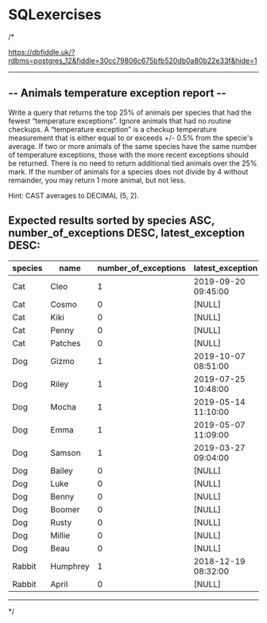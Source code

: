 # SQLexercises
/*

https://dbfiddle.uk/?rdbms=postgres_12&fiddle=30cc79806c675bfb520db0a80b22e33f&hide=1

------------------------------------------
-- Animals temperature exception report --
------------------------------------------

Write a query that returns the top 25% of animals per species that had the fewest “temperature exceptions”.
Ignore animals that had no routine checkups.
A “temperature exception” is a checkup temperature measurement that is either equal to or exceeds +/- 0.5% from the specie's average.
If two or more animals of the same species have the same number of temperature exceptions, those with the more recent exceptions should be returned.
There is no need to return additional tied animals over the 25% mark.
If the number of animals for a species does not divide by 4 without remainder, you may return 1 more animal, but not less.

Hint: CAST averages to DECIMAL (5, 2).

Expected results sorted by species ASC, number_of_exceptions DESC, latest_exception DESC:
-----------------------------------------------------------------------------------------------------------------
|	species		|	name		|	number_of_exceptions	|	latest_exception	|
|-----------------------|-----------------------|-------------------------------|-------------------------------|
|	Cat		|	Cleo		| 		1		|	2019-09-20 09:45:00	|
|	Cat		|	Cosmo		|		0		|	[NULL]			|
|	Cat		|	Kiki		|		0		|	[NULL]			|
|	Cat		|	Penny		|		0		|	[NULL]			|
|	Cat		|	Patches		|		0		|	[NULL]			|
|	Dog		|	Gizmo		|		1		|	2019-10-07 08:51:00	|
|	Dog		|	Riley		|		1		|	2019-07-25 10:48:00	|
|	Dog		|	Mocha		|		1		|	2019-05-14 11:10:00	|
|	Dog		|	Emma		|		1		|	2019-05-07 11:09:00	|
|	Dog		|	Samson		|		1		|	2019-03-27 09:04:00	|
|	Dog		|	Bailey		|		0		|	[NULL]			|
|	Dog		|	Luke		|		0		|	[NULL]			|		
|	Dog		|	Benny		|		0		|	[NULL]			|
|	Dog		|	Boomer		|		0		|	[NULL]			|
|	Dog		|	Rusty		|		0		|	[NULL]			|
|	Dog		|	Millie		|		0		|	[NULL]			|
|	Dog		|	Beau		|		0		|	[NULL]			|
|	Rabbit		|	Humphrey	|		1		|	2018-12-19 08:32:00	|
|	Rabbit		|	April		|		0		|	[NULL]			|
-----------------------------------------------------------------------------------------------------------------
*/
